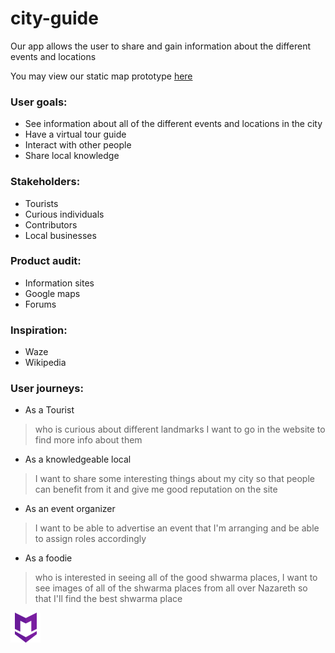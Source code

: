 # city-guide

Our app allows the user to share and gain information about the different events and locations

You may view our static map prototype [here](https://facn1.github.io/city-guide/static-map-prototype)

### User goals:
* See information about all of the different events and locations in the city
* Have a virtual tour guide
* Interact with other people
* Share local knowledge

### Stakeholders:
* Tourists
* Curious individuals
* Contributors
* Local businesses

### Product audit:
* Information sites
* Google maps
* Forums

### Inspiration:
* Waze
* Wikipedia

### User journeys:
* As a Tourist
> who is curious about different landmarks I want to go in the website to find more info about them

* As a knowledgeable local
> I want to share some interesting things about my city so that people can benefit from it and give me good reputation on the site

* As an event organizer
> I want to be able to advertise an event that I'm arranging and be able to assign roles accordingly

* As a foodie
> who is interested in seeing all of the good shwarma places, I want to see images of all of the shwarma places from all over Nazareth so that I'll find the best shwarma place




![Wireframe](https://github.com/adam-p/markdown-here/raw/master/src/common/images/icon48.png "Wireframe")
